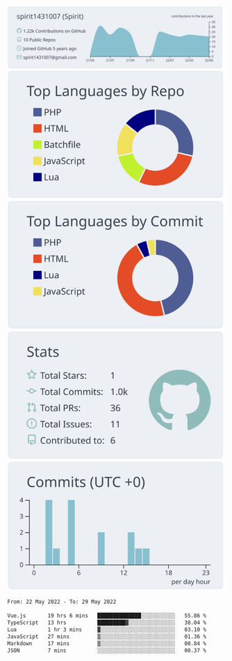 [![](https://raw.githubusercontent.com/spirit1431007/spirit1431007/master/profile-summary-card-output/nord_bright/0-profile-details.svg)](https://git.io/spiritx)
[![](https://raw.githubusercontent.com/spirit1431007/spirit1431007/master/profile-summary-card-output/nord_bright/1-repos-per-language.svg)](https://git.io/spiritx) [![](https://raw.githubusercontent.com/spirit1431007/spirit1431007/master/profile-summary-card-output/nord_bright/2-most-commit-language.svg)](https://git.io/spiritx)
[![](https://raw.githubusercontent.com/spirit1431007/spirit1431007/master/profile-summary-card-output/nord_bright/3-stats.svg)](https://git.io/spiritx) [![](https://raw.githubusercontent.com/spirit1431007/spirit1431007/master/profile-summary-card-output/nord_bright/4-productive-time.svg)](https://git.io/spiritx)

<!--START_SECTION:waka-->

```text
From: 22 May 2022 - To: 29 May 2022

Vue.js       19 hrs 6 mins   ██████████████░░░░░░░░░░░   55.86 %
TypeScript   13 hrs          █████████▓░░░░░░░░░░░░░░░   38.04 %
Lua          1 hr 3 mins     ▓░░░░░░░░░░░░░░░░░░░░░░░░   03.10 %
JavaScript   27 mins         ▒░░░░░░░░░░░░░░░░░░░░░░░░   01.36 %
Markdown     17 mins         ▒░░░░░░░░░░░░░░░░░░░░░░░░   00.84 %
JSON         7 mins          ░░░░░░░░░░░░░░░░░░░░░░░░░   00.37 %
```

<!--END_SECTION:waka-->
